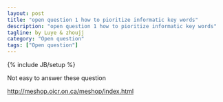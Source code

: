 ```yaml
---
layout: post
title: "open question 1 how to pioritize informatic key words"
description: "open question 1 how to pioritize informatic key words"
tagline: by Luye & zhoujj
category: "Open question" 
tags: ["Open question"]
---
```

{% include JB/setup %}

Not easy to answer these question

<!--more-->

http://meshop.oicr.on.ca/meshop/index.html



